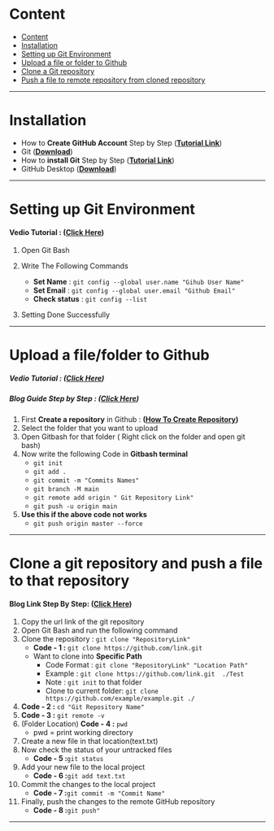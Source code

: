 
# Content

- [Content](#content)
- [Installation](#installation)
- [Setting up Git Environment](#setting-up-git-environment)
- [Upload a file or folder to Github](#upload-a-filefolder-to-github)
- [Clone a Git repository](#clone-a-git-repository-and-push-a-file-to-that-repository)
- [Push a file to remote repository from cloned repository](#clone-a-git-repository-and-push-a-file-to-that-repository)

<hr>

# Installation

* How to **Create GitHub Account** Step by Step (**[Tutorial Link](https://youtu.be/QUtk-Uuq9nE)**)
* Git (**[Download](https://git-scm.com/downloads)**)
* How to **install Git** Step by Step (**[Tutorial Link](https://phoenixnap.com/kb/how-to-install-git-windows#ftoc-heading-1)**)
* GitHub Desktop (**[Download](https://desktop.github.com/)**)

<hr>

# Setting up Git Environment

#### Vedio Tutorial : **([Click Here](https://www.youtube.com/watch?v=yDntCIs-IJM))**

1. Open Git Bash
2. Write The Following Commands

    * **Set Name** :  ``` git config --global user.name "Gihub User Name" ```
    * **Set Email** : ``` git config --global user.email "Github Email" ```
    * **Check status** :  ``` git config --list ```
3. Setting Done Successfully

<hr>

# Upload a file/folder to Github

##### Vedio Tutorial : **([Click Here](https://www.youtube.com/watch?v=eGaImwD8fPQ))**
##### Blog Guide Step by Step : **([Click Here](https://phoenixnap.com/kb/how-to-use-git#ftoc-heading-2))**

1. First **Create a repository** in Github : **([How To Create Repository](https://www.youtube.com/watch?v=u-_uGO95xco))**
2. Select the folder that you want to upload
3. Open Gitbash for that folder ( Right click on the folder and open git bash)
4. Now write the following Code in **Gitbash terminal**
    * ```git init```
    * ```git add .```
    * ```git commit -m "Commits Names"```
    * ```git branch -M main```
    * ```git remote add origin " Git Repository Link"```
    * ```git push -u origin main```
5. **Use this if the above code not works**
    * ```git push origin master --force```

<hr>

# Clone a git repository and push a file to that repository

#### Blog Link Step By Step:  **([Click Here](https://phoenixnap.com/kb/how-to-install-git-windows#ftoc-heading-13))**

1. Copy the url link of the git repository
2. Open Git Bash and run the following command
3. Clone the repository : `git clone "RepositoryLink"`
    * **Code - 1 :** `git clone https://github.com/link.git`
    * Want to clone into **Specific Path**
        * Code Format : `git clone "RepositoryLink" "Location Path"`
        * Example : `git clone https://github.com/link.git  ./Test`
        * Note : `git init` to that folder
        * Clone to current folder: `git clone https://github.com/example/example.git ./`
4. **Code - 2 :** `cd "Git Repository Name"`
5. **Code - 3 :** ```git remote -v```
6. (Folder Location) **Code - 4 :** ```pwd```
     * pwd = print working directory
7. Create a new file in that location(text.txt)
8. Now check the status of your untracked files
    * **Code - 5 :**`git status`
9. Add your new file to the local project
     * **Code - 6 :**`git add text.txt`
10. Commit the changes to the local project
    * **Code - 7 :**`git commit -m "Commit Name"`
11. Finally, push the changes to the remote GitHub repository
    * **Code - 8 :**`git push"`

<hr>
